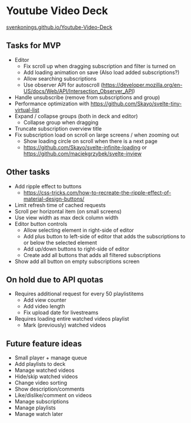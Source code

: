 # Youtube Video Deck
[svenkonings.github.io/Youtube-Video-Deck](https://svenkonings.github.io/Youtube-Video-Deck/)

## Tasks for MVP
- Editor
  - Fix scroll up when dragging subscription and filter is turned on
  - Add loading animation on save (Also load added subscriptions?)
  - Allow searching subscriptions
  - Use observer API for autoscroll (https://developer.mozilla.org/en-US/docs/Web/API/Intersection_Observer_API)
- Handle unsubscribe (remove from subscriptions and group)
- Performance optimization with https://github.com/Skayo/svelte-tiny-virtual-list
- Expand / collapse groups (both in deck and editor)
  - Collapse group when dragging
- Truncate subscription overview title
- Fix subscription load on scroll on large screens / when zooming out
  - Show loading circle on scroll when there is a next page
  - https://github.com/Skayo/svelte-infinite-loading or https://github.com/maciekgrzybek/svelte-inview

## Other tasks
- Add ripple effect to buttons
  - https://css-tricks.com/how-to-recreate-the-ripple-effect-of-material-design-buttons/
- Limit refresh time of cached requests
- Scroll per horizontal item (on small screens)
- Use view width as max deck column width
- Editor button controls
  - Allow selecting element in right-side of editor
  - Add plus button to left-side of editor that adds the subscriptions to or below the selected element
  - Add up/down buttons to right-side of editor
  - Create add all buttons that adds all filtered subscriptions
- Show add all button on empty subscriptions screen

## On hold due to API quotas
- Requires additional request for every 50 playlistitems
  - Add view counter
  - Add video length
  - Fix upload date for livestreams
- Requires loading entire watched videos playlist
  - Mark (previously) watched videos

## Future feature ideas
- Small player + manage queue
- Add playlists to deck
- Manage watched videos
- Hide/skip watched videos
- Change video sorting
- Show description/comments
- Like/dislike/comment on videos
- Manage subscriptions
- Manage playlists
- Manage watch later
